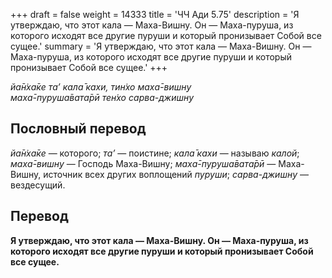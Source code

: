 +++
draft = false
weight = 14333
title = 'ЧЧ Ади 5.75'
description = 'Я утверждаю, что этот кала — Маха-Вишну. Он — Маха-пуруша, из которого исходят все другие пуруши и который пронизывает Собой все сущее.'
summary = 'Я утверждаю, что этот кала — Маха-Вишну. Он — Маха-пуруша, из которого исходят все другие пуруши и который пронизывает Собой все сущее.'
+++

_йа̄н̇ха̄ке та’ кала̄ кахи, тин̇хо маха̄-вишн̣у  
маха̄-пуруша̄вата̄рӣ тен̇хо сарва-джишн̣у_

## Пословный перевод

_йа̄н̇ха̄ке_ — которого; _та’_ — поистине; _кала̄_ _кахи_ — называю _калой_; _маха̄_\-_вишн̣у_ — Господь Маха-Вишну; _маха̄_\-_пуруша̄вата̄рӣ_ — Маха-Вишну, источник всех других воплощений _пуруши_; _сарва_\-_джишн̣у_ — вездесущий.

## Перевод

**Я утверждаю, что этот кала — Маха-Вишну. Он — Маха-пуруша, из которого исходят все другие пуруши и который пронизывает Собой все сущее.**
